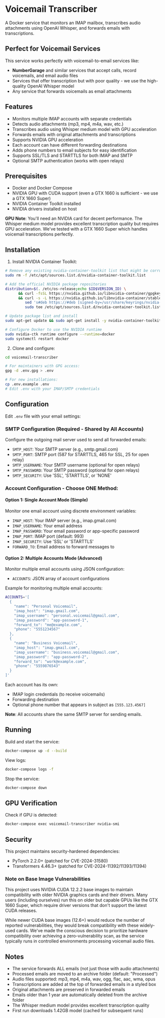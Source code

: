 # Voicemail Transcriber

A Docker service that monitors an IMAP mailbox, transcribes audio attachments using OpenAI Whisper, and forwards emails with transcriptions.

## Perfect for Voicemail Services

This service works perfectly with voicemail-to-email services like:
- **NumberGarage** and similar services that accept calls, record voicemails, and email audio files
- Services that offer transcription but with poor quality - we use the high-quality OpenAI Whisper model
- Any service that forwards voicemails as email attachments

## Features

- Monitors multiple IMAP accounts with separate credentials
- Detects audio attachments (mp3, mp4, m4a, wav, etc.)
- Transcribes audio using Whisper medium model with GPU acceleration
- Forwards emails with original attachments and transcriptions
- Supports NVIDIA GPU acceleration
- Each account can have different forwarding destinations
- Adds phone numbers to email subjects for easy identification
- Supports SSL/TLS and STARTTLS for both IMAP and SMTP
- Optional SMTP authentication (works with open relays)

## Prerequisites

- Docker and Docker Compose
- NVIDIA GPU with CUDA support (even a GTX 1660 is sufficient - we use a GTX 1660 Super)
- NVIDIA Container Toolkit installed
- NVIDIA drivers installed on host

**GPU Note**: You'll need an NVIDIA card for decent performance. The Whisper medium model provides excellent transcription quality but requires GPU acceleration. We've tested with a GTX 1660 Super which handles voicemail transcriptions perfectly.

## Installation

1. Install NVIDIA Container Toolkit:
```bash
# Remove any existing nvidia-container-toolkit list that might be corrupted
sudo rm -f /etc/apt/sources.list.d/nvidia-container-toolkit.list

# Add the official NVIDIA package repositories
distribution=$(. /etc/os-release;echo $ID$VERSION_ID) \
      && curl -fsSL https://nvidia.github.io/libnvidia-container/gpgkey | sudo gpg --dearmor -o /usr/share/keyrings/nvidia-container-toolkit-keyring.gpg \
      && curl -s -L https://nvidia.github.io/libnvidia-container/stable/deb/nvidia-container-toolkit.list | \
         sed 's#deb https://#deb [signed-by=/usr/share/keyrings/nvidia-container-toolkit-keyring.gpg] https://#g' | \
         sudo tee /etc/apt/sources.list.d/nvidia-container-toolkit.list

# Update package list and install
sudo apt-get update && sudo apt-get install -y nvidia-container-toolkit

# Configure Docker to use the NVIDIA runtime
sudo nvidia-ctk runtime configure --runtime=docker
sudo systemctl restart docker
```

2. Clone and configure:
```bash
cd voicemail-transcriber

# For maintainers with GPG access:
gpg -d .env.gpg > .env

# For new installations:
cp .env.example .env
# Edit .env with your IMAP/SMTP credentials
```

## Configuration

Edit `.env` file with your email settings:

### SMTP Configuration (Required - Shared by All Accounts)
Configure the outgoing mail server used to send all forwarded emails:
- `SMTP_HOST`: Your SMTP server (e.g., smtp.gmail.com)
- `SMTP_PORT`: SMTP port (587 for STARTTLS, 465 for SSL, 25 for open relay)
- `SMTP_USERNAME`: Your SMTP username (optional for open relays)
- `SMTP_PASSWORD`: Your SMTP password (optional for open relays)
- `SMTP_SECURITY`: Use 'SSL', 'STARTTLS', or 'NONE'

### Account Configuration - Choose ONE Method:

#### Option 1: Single Account Mode (Simple)
Monitor one email account using discrete environment variables:
- `IMAP_HOST`: Your IMAP server (e.g., imap.gmail.com)
- `IMAP_USERNAME`: Your email address
- `IMAP_PASSWORD`: Your email password or app-specific password
- `IMAP_PORT`: IMAP port (default: 993)
- `IMAP_SECURITY`: Use 'SSL' or 'STARTTLS'
- `FORWARD_TO`: Email address to forward messages to

#### Option 2: Multiple Accounts Mode (Advanced)
Monitor multiple email accounts using JSON configuration:
- `ACCOUNTS`: JSON array of account configurations

Example for monitoring multiple email accounts:
```bash
ACCOUNTS='[
  {
    "name": "Personal Voicemail",
    "imap_host": "imap.gmail.com",
    "imap_username": "personal.voicemail@gmail.com",
    "imap_password": "app-password-1",
    "forward_to": "me@example.com",
    "phone": "5551234567"
  },
  {
    "name": "Business Voicemail",
    "imap_host": "imap.gmail.com", 
    "imap_username": "business.voicemail@gmail.com",
    "imap_password": "app-password-2",
    "forward_to": "work@example.com",
    "phone": "5559876543"
  }
]'
```

Each account has its own:
- IMAP login credentials (to receive voicemails)
- Forwarding destination 
- Optional phone number that appears in subject as `[555.123.4567]`

**Note**: All accounts share the same SMTP server for sending emails.

## Running

Build and start the service:
```bash
docker-compose up -d --build
```

View logs:
```bash
docker-compose logs -f
```

Stop the service:
```bash
docker-compose down
```

## GPU Verification

Check if GPU is detected:
```bash
docker-compose exec voicemail-transcriber nvidia-smi
```

## Security

This project maintains security-hardened dependencies:
- PyTorch 2.2.0+ (patched for CVE-2024-31580)
- Transformers 4.46.3+ (patched for CVE-2024-11392/11393/11394)

### Note on Base Image Vulnerabilities

This project uses NVIDIA CUDA 12.2.2 base images to maintain compatibility with older NVIDIA graphics cards and their drivers. Many users (including ourselves) run this on older but capable GPUs like the GTX 1660 Super, which require driver versions that don't support the latest CUDA releases.

While newer CUDA base images (12.6+) would reduce the number of reported vulnerabilities, they would break compatibility with these widely-used cards. We've made the conscious decision to prioritize hardware compatibility over achieving a zero-vulnerability scan, as the service typically runs in controlled environments processing voicemail audio files.

## Notes

- The service forwards ALL emails (not just those with audio attachments)
- Processed emails are moved to an archive folder (default: "Processed")
- Audio files supported: mp3, mp4, m4a, wav, ogg, flac, aac, wma, opus
- Transcriptions are added at the top of forwarded emails in a styled box
- Original attachments are preserved in forwarded emails
- Emails older than 1 year are automatically deleted from the archive folder
- The Whisper medium model provides excellent transcription quality
- First run downloads 1.42GB model (cached for subsequent runs)